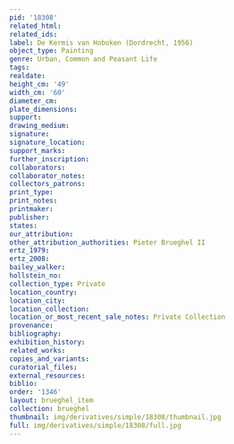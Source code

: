 ```yaml
---
pid: '18308'
related_html: 
related_ids: 
label: De Kermis van Hoboken (Dordrecht, 1956)
object_type: Painting
genre: Urban, Common and Peasant Life
tags: 
realdate: 
height_cm: '49'
width_cm: '60'
diameter_cm: 
plate_dimensions: 
support: 
drawing_medium: 
signature: 
signature_location: 
support_marks: 
further_inscription: 
collaborators: 
collaborator_notes: 
collectors_patrons: 
print_type: 
print_notes: 
printmaker: 
publisher: 
states: 
our_attribution: 
other_attribution_authorities: Pieter Brueghel II
ertz_1979: 
ertz_2008: 
bailey_walker: 
hollstein_no: 
collection_type: Private
location_country: 
location_city: 
location_collection: 
location_or_most_recent_sale_notes: Private Collection
provenance: 
bibliography: 
exhibition_history: 
related_works: 
copies_and_variants: 
curatorial_files: 
external_resources: 
biblio: 
order: '1346'
layout: brueghel_item
collection: brueghel
thumbnail: img/derivatives/simple/18308/thumbnail.jpg
full: img/derivatives/simple/18308/full.jpg
---
```

